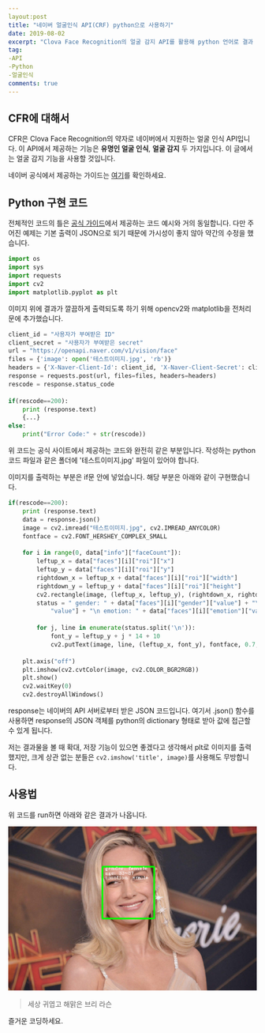 ```yaml
---
layout:post
title: "네이버 얼굴인식 API(CRF) python으로 사용하기"
date: 2019-08-02
excerpt: "Clova Face Recognition의 얼굴 감지 API를 활용해 python 언어로 결과 이미지를 얻어보자"
tag: 
-API
-Python
-얼굴인식
comments: true
---
```


## CFR에 대해서
CFR은 Clova Face Recognition의 약자로 네이버에서 지원하는 얼굴 인식 API입니다.  이 API에서 제공하는 기능은 **유명인 얼굴 인식**, **얼굴 감지** 두 가지입니다. 이 글에서는 얼굴 감지 기능을 사용할 것입니다.

네이버 공식에서 제공하는 가이드는 [여기](https://developers.naver.com/docs/clova/api/CFR/API_Guide.md)를 확인하세요.

## Python 구현 코드

전체적인 코드의 틀은 [공식 가이드](https://developers.naver.com/docs/clova/api/CFR/API_Guide.md)에서 제공하는 코드 예시와 거의 동일합니다. 다만 주어진 예제는 기본 출력이 JSON으로 되기 때문에 가시성이 좋지 않아 약간의 수정을 했습니다.

```python
import os  
import sys  
import requests  
import cv2  
import matplotlib.pyplot as plt
```

이미지 위에 결과가 깔끔하게 출력되도록 하기 위해 opencv2와 matplotlib을 전처리문에 추가했습니다.

```python
client_id = "사용자가 부여받은 ID"  
client_secret = "사용자가 부여받은 secret"  
url = "https://openapi.naver.com/v1/vision/face"  
files = {'image': open('테스트이미지.jpg', 'rb')}  
headers = {'X-Naver-Client-Id': client_id, 'X-Naver-Client-Secret': client_secret }  
response = requests.post(url, files=files, headers=headers)  
rescode = response.status_code

if(rescode==200):  
    print (response.text)  
    {...}
else:  
    print("Error Code:" + str(rescode))
```

위 코드는 공식 사이트에서 제공하는 코드와 완전히 같은 부분입니다. 
작성하는 python 코드 파일과 같은 폴더에 '테스트이미지.jpg' 파일이 있어야 합니다.

이미지를 출력하는 부분은 if문 안에 넣었습니다. 해당 부분은 아래와 같이 구현했습니다.
```python
if(rescode==200):  
    print (response.text)  
    data = response.json()  
    image = cv2.imread("테스트이미지.jpg", cv2.IMREAD_ANYCOLOR)  
    fontface = cv2.FONT_HERSHEY_COMPLEX_SMALL  
  
    for i in range(0, data["info"]["faceCount"]):  
        leftup_x = data["faces"][i]["roi"]["x"]  
        leftup_y = data["faces"][i]["roi"]["y"]  
        rightdown_x = leftup_x + data["faces"][i]["roi"]["width"]  
        rightdown_y = leftup_y + data["faces"][i]["roi"]["height"]  
        cv2.rectangle(image, (leftup_x, leftup_y), (rightdown_x, rightdown_y), (0, 255, 0), 3)  
        status = " gender: " + data["faces"][i]["gender"]["value"] + "\n age: " + data["faces"][i]["age"][  
            "value"] + "\n emotion: " + data["faces"][i]["emotion"]["value"]  
  
        for j, line in enumerate(status.split('\n')):  
            font_y = leftup_y + j * 14 + 10  
			cv2.putText(image, line, (leftup_x, font_y), fontface, 0.7, (255, 255, 255))  
  
    plt.axis("off")  
    plt.imshow(cv2.cvtColor(image, cv2.COLOR_BGR2RGB))  
    plt.show()  
	cv2.waitKey(0)  
    cv2.destroyAllWindows()
```
response는 네이버의 API 서버로부터 받은 JSON 코드입니다. 여기서 .json() 함수를 사용하면 response의 JSON 객체를 python의 dictionary 형태로 받아 값에 접근할 수 있게 됩니다.

저는 결과물을 볼 때 확대, 저장 기능이 있으면 좋겠다고 생각해서 plt로 이미지를 출력했지만, 크게 상관 없는 분들은 `cv2.imshow('title', image)`를 사용해도 무방합니다.

## 사용법

위 코드를 run하면 아래와 같은 결과가 나옵니다.

![enter image description here](https://github.com/geabal/geabal.github.io/blob/master/_posts/api_result%28brie%29.png?raw=true)
> 세상 귀엽고 해맑은 브리 라슨

즐거운 코딩하세요.
